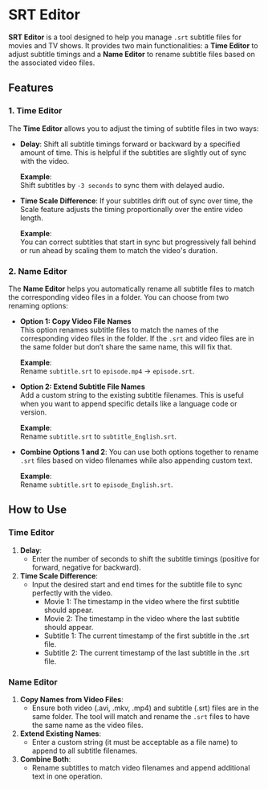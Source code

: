 # SRT Editor

**SRT Editor** is a tool designed to help you manage `.srt` subtitle files for movies and TV shows. It provides two main functionalities: a **Time Editor** to adjust subtitle timings and a **Name Editor** to rename subtitle files based on the associated video files.

## Features

### 1. Time Editor
The **Time Editor** allows you to adjust the timing of subtitle files in two ways:

- **Delay**: Shift all subtitle timings forward or backward by a specified amount of time. This is helpful if the subtitles are slightly out of sync with the video.
  
  **Example**:  
  Shift subtitles by `-3 seconds` to sync them with delayed audio.
  
- **Time Scale Difference**: If your subtitles drift out of sync over time, the Scale feature adjusts the timing proportionally over the entire video length.

  **Example**:  
  You can correct subtitles that start in sync but progressively fall behind or run ahead by scaling them to match the video's duration.

### 2. Name Editor
The **Name Editor** helps you automatically rename all subtitle files to match the corresponding video files in a folder. You can choose from two renaming options:

- **Option 1: Copy Video File Names**  
  This option renames subtitle files to match the names of the corresponding video files in the folder. If the `.srt` and video files are in the same folder but don’t share the same name, this will fix that.

  **Example**:  
  Rename `subtitle.srt` to `episode.mp4` → `episode.srt`.
  
- **Option 2: Extend Subtitle File Names**  
  Add a custom string to the existing subtitle filenames. This is useful when you want to append specific details like a language code or version.

  **Example**:  
  Rename `subtitle.srt` to `subtitle_English.srt`.

- **Combine Options 1 and 2**: You can use both options together to rename `.srt` files based on video filenames while also appending custom text.

  **Example**:  
  Rename `subtitle.srt` to `episode_English.srt`.

## How to Use

### Time Editor
1. **Delay**:  
   - Enter the number of seconds to shift the subtitle timings (positive for forward, negative for backward).
2. **Time Scale Difference**:  
   - Input the desired start and end times for the subtitle file to sync perfectly with the video.
		- Movie 1: The timestamp in the video where the first subtitle should appear.
		- Movie 2: The timestamp in the video where the last subtitle should appear.
		- Subtitle 1: The current timestamp of the first subtitle in the .srt file.
		- Subtitle 2: The current timestamp of the last subtitle in the .srt file.

### Name Editor
1. **Copy Names from Video Files**:  
   - Ensure both video (.avi, .mkv, .mp4) and subtitle (.srt) files are in the same folder. The tool will match and rename the `.srt` files to have the same name as the video files.
2. **Extend Existing Names**:  
   - Enter a custom string (it must be acceptable as a file name) to append to all subtitle filenames.
3. **Combine Both**:  
   - Rename subtitles to match video filenames and append additional text in one operation.
